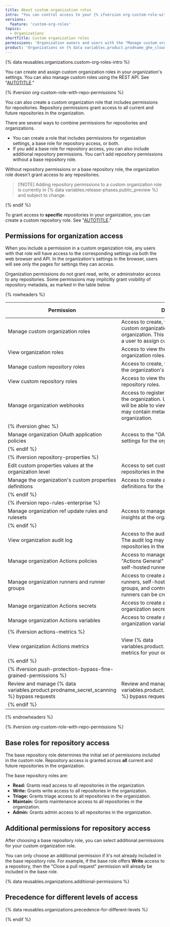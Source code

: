 ```yaml
---
title: About custom organization roles
intro: "You can control access to your {% ifversion org-custom-role-with-repo-permissions %}organization's settings and repositories{% else %}organization's settings{% endif %} with custom organization roles."
versions:
  feature: 'custom-org-roles'
topics:
  - Organizations
shortTitle: Custom organization roles
permissions: 'Organization owners and users with the "Manage custom organization roles" permission'
product: 'Organizations on {% data variables.product.prodname_ghe_cloud %}{% ifversion ghes %} and {% data variables.product.prodname_ghe_server %}{% endif %}'
---
```


{% data reusables.organizations.custom-org-roles-intro %}

You can create and assign custom organization roles in your organization's settings. You can also manage custom roles using the REST API. See "[AUTOTITLE](/organizations/managing-peoples-access-to-your-organization-with-roles/managing-custom-organization-roles)."

{% ifversion org-custom-role-with-repo-permissions %}

You can also create a custom organization role that includes permissions for repositories. Repository permissions grant access to all current and future repositories in the organization.

There are several ways to combine permissions for repositories and organizations.

* You can create a role that includes permissions for organization settings, a base role for repository access, or both.
* If you add a base role for repository access, you can also include additional repository permissions. You can't add repository permissions without a base repository role.

Without repository permissions or a base repository role, the organization role doesn't grant access to any repositories.

>[!NOTE] Adding repository permissions to a custom organization role is currently in {% data variables.release-phases.public_preview %} and subject to change.

{% endif %}

To grant access to **specific** repositories in your organization, you can create a custom repository role. See "[AUTOTITLE](/organizations/managing-user-access-to-your-organizations-repositories/managing-repository-roles/about-custom-repository-roles)."

## Permissions for organization access

When you include a permission in a custom organization role, any users with that role will have access to the corresponding settings via both the web browser and API. In the organization's settings in the browser, users will see only the pages for settings they can access.

Organization permissions do not grant read, write, or administrator access to any repositories. Some permissions may implicitly grant visibility of repository metadata, as marked in the table below.

{% rowheaders %}

| Permission | Description | More information |
| ------------ | -------------|-------------------- |
| Manage custom organization roles | Access to create, view, update, and delete custom organization roles within the organization. This permission does not allow a user to assign custom roles. | "[AUTOTITLE](/organizations/managing-peoples-access-to-your-organization-with-roles/managing-custom-organization-roles)" |
| View organization roles | Access to view the organization's custom organization roles. | "[AUTOTITLE](/organizations/managing-peoples-access-to-your-organization-with-roles/managing-custom-organization-roles)" |
| Manage custom repository roles | Access to create, view, update, and delete the organization's custom repository roles. |"[AUTOTITLE](/organizations/managing-peoples-access-to-your-organization-with-roles/managing-custom-repository-roles-for-an-organization)" |
| View custom repository roles | Access to view the organization's custom repository roles. | "[AUTOTITLE](/organizations/managing-peoples-access-to-your-organization-with-roles/managing-custom-repository-roles-for-an-organization)" |
| Manage organization webhooks | Access to register and manage webhooks for the organization. Users with this permission will be able to view webhook payloads, which may contain metadata for repositories in the organization. | "[AUTOTITLE](/rest/orgs/webhooks#about-organization-webhooks)" |
|  {% ifversion ghec %} |
Manage organization OAuth application policies | Access to the "OAuth application policy" settings for the organization. | "[AUTOTITLE](/organizations/managing-oauth-access-to-your-organizations-data/about-oauth-app-access-restrictions)" |
|  {% endif %} |
|  {% ifversion repository-properties %} |
| Edit custom properties values at the organization level | Access to set custom property values on all repositories in the organization. | "[AUTOTITLE](/organizations/managing-organization-settings/managing-custom-properties-for-repositories-in-your-organization)" |
| Manage the organization's custom properties definitions | Access to create and edit custom property definitions for the organization. | "[AUTOTITLE](/organizations/managing-organization-settings/managing-custom-properties-for-repositories-in-your-organization)" |
|  {% endif %} |
|  {% ifversion repo-rules-enterprise %} |
| Manage organization ref update rules and rulesets | Access to manage rulesets and view ruleset insights at the organization level. | "[AUTOTITLE](/organizations/managing-organization-settings/managing-rulesets-for-repositories-in-your-organization)" |
|  {% endif %} |
| View organization audit log | Access to the audit log for the organization. The audit log may contain metadata for repositories in the organization. | "[AUTOTITLE](/organizations/keeping-your-organization-secure/managing-security-settings-for-your-organization/reviewing-the-audit-log-for-your-organization)" |
| Manage organization Actions policies | Access to manage all settings on the "Actions General" settings page, except for self-hosted runners settings. | "[AUTOTITLE](/organizations/managing-organization-settings/disabling-or-limiting-github-actions-for-your-organization)" |
| Manage organization runners and runner groups | Access to create and manage GitHub-hosted runners, self-hosted runners, and runner groups, and control where self-hosted runners can be created. | "[AUTOTITLE](/actions/using-github-hosted-runners/about-github-hosted-runners/about-github-hosted-runners#overview-of-github-hosted-runners)"<br><br>"[AUTOTITLE](/actions/hosting-your-own-runners/managing-self-hosted-runners/about-self-hosted-runners)" |
| Manage organization Actions secrets | Access to create and manage Actions organization secrets. | "[AUTOTITLE](/actions/security-guides/using-secrets-in-github-actions#creating-secrets-for-an-organization)" |
| Manage organization Actions variables | Access to create and manage Actions organization variables. | "[AUTOTITLE](/actions/learn-github-actions/variables#creating-configuration-variables-for-an-organization)" |
|  {% ifversion actions-metrics %} |
| View organization Actions metrics | View {% data variables.product.prodname_actions %} metrics for your organization. | "[AUTOTITLE](/organizations/collaborating-with-groups-in-organizations/viewing-usage-metrics-for-github-actions)" |
|  {% endif %} |
|  {% ifversion push-protection-bypass-fine-grained-permissions %} |
| Review and manage {% data variables.product.prodname_secret_scanning %} bypass requests | Review and manage {% data variables.product.prodname_secret_scanning %} bypass requests for your organization. | "[AUTOTITLE](/code-security/secret-scanning/using-advanced-secret-scanning-and-push-protection-features/delegated-bypass-for-push-protection)" |
|  {% endif %} |

{% endrowheaders %}

{% ifversion org-custom-role-with-repo-permissions %}

## Base roles for repository access

The base repository role determines the initial set of permissions included in the custom role. Repository access is granted across **all** current and future repositories in the organization.

The base repository roles are:

* **Read:** Grants read access to all repositories in the organization.
* **Write:** Grants write access to all repositories in the organization.
* **Triage:** Grants triage access to all repositories in the organization.
* **Maintain:** Grants maintenance access to all repositories in the organization.
* **Admin:** Grants admin access to all repositories in the organization.

## Additional permissions for repository access

After choosing a base repository role, you can select additional permissions for your custom organization role.

You can only choose an additional permission if it's not already included in the base repository role. For example, if the base role offers **Write** access to a repository, then the "Close a pull request" permission will already be included in the base role.

{% data reusables.organizations.additional-permissions %}

## Precedence for different levels of access

{% data reusables.organizations.precedence-for-different-levels %}

{% endif %}
